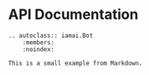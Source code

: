 # API Documentation

```{eval-rst}
.. autoclass:: iamai.Bot
    :members:
    :noindex:

This is a small example from Markdown.